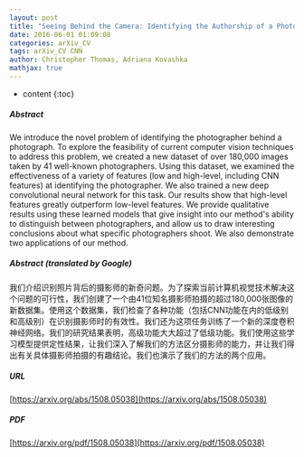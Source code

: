 ```yaml
---
layout: post
title: "Seeing Behind the Camera: Identifying the Authorship of a Photograph"
date: 2016-06-01 01:09:08
categories: arXiv_CV
tags: arXiv_CV CNN
author: Christopher Thomas, Adriana Kovashka
mathjax: true
---
```


* content
{:toc}

##### Abstract
We introduce the novel problem of identifying the photographer behind a photograph. To explore the feasibility of current computer vision techniques to address this problem, we created a new dataset of over 180,000 images taken by 41 well-known photographers. Using this dataset, we examined the effectiveness of a variety of features (low and high-level, including CNN features) at identifying the photographer. We also trained a new deep convolutional neural network for this task. Our results show that high-level features greatly outperform low-level features. We provide qualitative results using these learned models that give insight into our method's ability to distinguish between photographers, and allow us to draw interesting conclusions about what specific photographers shoot. We also demonstrate two applications of our method.

##### Abstract (translated by Google)
我们介绍识别照片背后的摄影师的新奇问题。为了探索当前计算机视觉技术解决这个问题的可行性，我们创建了一个由41位知名摄影师拍摄的超过180,000张图像的新数据集。使用这个数据集，我们检查了各种功能（包括CNN功能在内的低级别和高级别）在识别摄影师时的有效性。我们还为这项任务训练了一个新的深度卷积神经网络。我们的研究结果表明，高级功能大大超过了低级功能。我们使用这些学习模型提供定性结果，让我们深入了解我们的方法区分摄影师的能力，并让我们得出有关具体摄影师拍摄的有趣结论。我们也演示了我们的方法的两个应用。

##### URL
[https://arxiv.org/abs/1508.05038](https://arxiv.org/abs/1508.05038)

##### PDF
[https://arxiv.org/pdf/1508.05038](https://arxiv.org/pdf/1508.05038)

